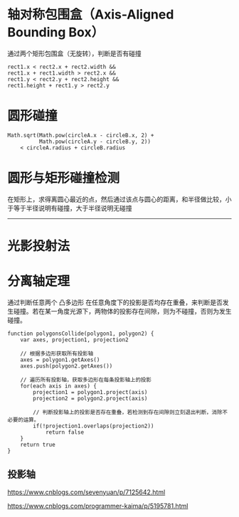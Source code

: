 

# 轴对称包围盒（Axis-Aligned Bounding Box）

通过两个矩形包围盒（无旋转），判断是否有碰撞

```
rect1.x < rect2.x + rect2.width &&
rect1.x + rect1.width > rect2.x &&
rect1.y < rect2.y + rect2.height &&
rect1.height + rect1.y > rect2.y
```

# 圆形碰撞

```
Math.sqrt(Math.pow(circleA.x - circleB.x, 2) +
          Math.pow(circleA.y - circleB.y, 2)) 
    < circleA.radius + circleB.radius
```

# 圆形与矩形碰撞检测

在矩形上，求得离圆心最近的点，然后通过该点与圆心的距离，和半径做比较，小于等于半径说明有碰撞，大于半径说明无碰撞




---

# 光影投射法



# 分离轴定理

通过判断任意两个 凸多边形 在任意角度下的投影是否均存在重叠，来判断是否发生碰撞。若在某一角度光源下，两物体的投影存在间隙，则为不碰撞，否则为发生碰撞。



```
function polygonsCollide(polygon1, polygon2) {
    var axes, projection1, projection2
    
    // 根据多边形获取所有投影轴
    axes = polygon1.getAxes()
    axes.push(polygon2.getAxes())
    
    // 遍历所有投影轴，获取多边形在每条投影轴上的投影
    for(each axis in axes) {
        projection1 = polygon1.project(axis)
        projection2 = polygon2.project(axis)
        
        // 判断投影轴上的投影是否存在重叠，若检测到存在间隙则立刻退出判断，消除不必要的运算。
        if(!projection1.overlaps(projection2))
            return false
    }
    return true
}
```


## 投影轴


https://www.cnblogs.com/sevenyuan/p/7125642.html

https://www.cnblogs.com/programmer-kaima/p/5195781.html
